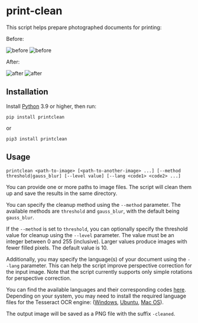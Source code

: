# print-clean

This script helps prepare photographed documents for printing:

Before:

![before](https://github.com/danmysak/print-clean/raw/main/demo/demo_1.jpg)
![before](https://github.com/danmysak/print-clean/raw/main/demo/demo_2.jpg)

After:

![after](https://github.com/danmysak/print-clean/raw/main/demo/demo_1-cleaned-threshold.png)
![after](https://github.com/danmysak/print-clean/raw/main/demo/demo_2-cleaned-gauss_blur.png)

## Installation

Install [Python](https://www.python.org/downloads/) 3.9 or higher, then run:

```
pip install printclean
```

or

```
pip3 install printclean
```

## Usage

```
printclean <path-to-image> [<path-to-another-image> ...] [--method threshold|gauss_blur] [--level value] [--lang <code1> <code2> ...]
```

You can provide one or more paths to image files. The script will clean them up and save the results in the same directory.

You can specify the cleanup method using the `--method` parameter. The available methods are `threshold` and `gauss_blur`, with the default being `gauss_blur`.

If the `--method` is set to `threshold`, you can optionally specify the threshold value for cleanup using the `--level` parameter. The value must be an integer between 0 and 255 (inclusive). Larger values produce images with fewer filled pixels. The default value is 10.

Additionally, you may specify the language(s) of your document using the `--lang` parameter. This can help the script improve perspective correction for the input image. Note that the script currently supports only simple rotations for perspective correction.

You can find the available languages and their corresponding codes [here](https://tesseract-ocr.github.io/tessdoc/Data-Files-in-different-versions.html). Depending on your system, you may need to install the required language files for the Tesseract OCR engine: ([Windows](https://stackoverflow.com/a/69958671/430083), [Ubuntu](https://askubuntu.com/a/798492/1064838), [Mac OS](https://stackoverflow.com/a/60595075/430083)).

The output image will be saved as a PNG file with the suffix `-cleaned`.